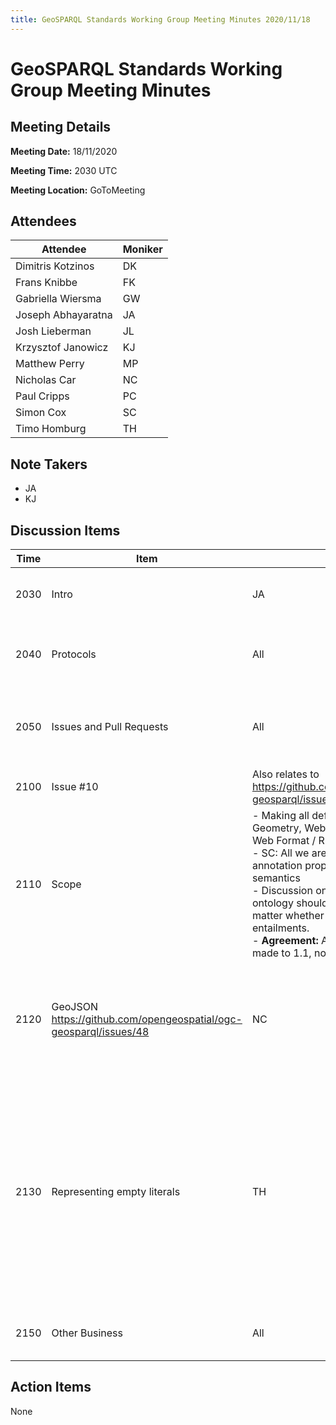 ```yaml
---
title: GeoSPARQL Standards Working Group Meeting Minutes 2020/11/18
---
```

# GeoSPARQL Standards Working Group Meeting Minutes
## Meeting Details
**Meeting Date:** 18/11/2020

**Meeting Time:** 2030 UTC

**Meeting Location:** GoToMeeting  

## Attendees
| Attendee | Moniker |
| ---- | ---- |
| Dimitris Kotzinos | DK |
| Frans Knibbe | FK |
| Gabriella Wiersma | GW |
| Joseph Abhayaratna | JA |
| Josh Lieberman | JL |
| Krzysztof Janowicz | KJ |
| Matthew Perry | MP |
| Nicholas Car | NC |
| Paul Cripps | PC |
| Simon Cox | SC |
| Timo Homburg | TH |

## Note Takers
- JA
- KJ

## Discussion Items
| Time | Item | Who | Notes |
| ---- | ---- | ---- | ---- |
| 2030 | Intro | JA | Call for Patents <BR/> - None known <BR/> Roll Call <BR/> - Attendees recorded in minutes |
| 2040 | Protocols | All | - Minutes will be taken in Google Doc, and translated to Github meetings log <BR/> - Setup: pull requests will be checked by two other members of the group <BR/> Reviewing 1.1 pull requests. |
| 2050 | Issues and Pull Requests | All | Closing issue https://github.com/opengeospatial/ogc-geosparql/issues/50 <BR/> Merging pull request https://github.com/opengeospatial/ogc-geosparql/pull/53 |
| 2100 | Issue #10 | Also relates to https://github.com/opengeospatial/ogc-geosparql/issues/15 |
| 2110 | Scope | - Making all definitions e.g., for Geometry, Web-available in Semantic Web Format / RDF <BR/> - SC: All we are discussing for now are annotation properties that do not affect semantics <BR> - Discussion on whether the 1.0 ontology should be changed at all no matter whether it will chains any entailments. <BR> - **Agreement:** All the changes will be made to 1.1, not 1.0. |
| 2120 | GeoJSON https://github.com/opengeospatial/ogc-geosparql/issues/48 | NC | - Discussion on how to deal with geo:hasSerialization and more specific serializations such as GeoJSON. <BR/> - KJ/NC/SC on the need for URIs for Geometries etc <BR/> - MP: There are useful use cases for serialization specific relationships such as asWKT. <BR/> **Agreement:** #48 can be approved |
| 2130 | Representing empty literals | TH | - Are we restricting us to WGS84 → the format does this, not us. <BR/> - JL: This would have to be a flavor of JSON that does not conform to GeoJSON <BR/> - SC: GeoJSON is unlikely to change and one would need another serialization and there even may be naming issues <BR/> - JL: There are many reasons to have a GeoSPARQL-JSON <BR/> - TH: do we need something like ‘empty’ points? Instead of a NULL geometry <BR/> - NC → POINT() but (TH) how does this differ from the entirely empty literal? <BR/> - Two class hierarchies, why? <BR/> - SC: As far as OGC is concerned all roads lead to https://www.iso.org/standard/66175.html Does are not Web-ready so to speak |
| 2150 | Other Business | All | Do we want to allow for external artifacts? At last not those that would create logical inconsistencies depending on the formalism we use. |


## Action Items
None
